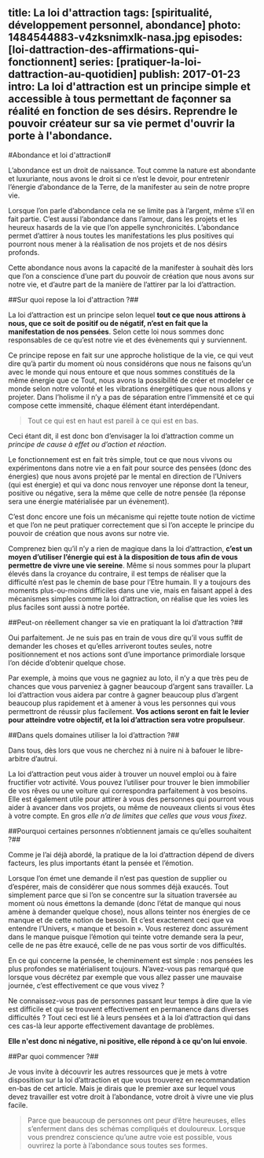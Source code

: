 title: La loi d'attraction
tags: [spiritualité, développement personnel, abondance]
photo: 1484544883-v4zksnimxlk-nasa.jpg
episodes: [loi-dattraction-des-affirmations-qui-fonctionnent]
series: [pratiquer-la-loi-dattraction-au-quotidien]
publish: 2017-01-23
intro: La loi d'attraction est un principe simple et accessible à tous permettant de façonner sa réalité en fonction de ses désirs. Reprendre le pouvoir créateur sur sa vie permet d'ouvrir la porte à l'abondance.
---
#Abondance et loi d'attraction#

L’abondance est un droit de naissance. Tout comme la nature est abondante et luxuriante, nous avons le droit si ce n’est le devoir, pour entretenir l’énergie d’abondance de la Terre, de la manifester au sein de notre propre vie.

Lorsque l’on parle d’abondance cela ne se limite pas à l’argent, même s’il en fait partie. C’est aussi l’abondance dans l’amour, dans les projets et les heureux hasards de la vie que l’on appelle synchronicités. L’abondance permet d’attirer à nous toutes les manifestations les plus positives qui pourront nous mener à la réalisation de nos projets et de nos désirs profonds.

Cette abondance nous avons la capacité de la manifester à souhait dès lors que l’on a conscience d’une part du pouvoir de création que nous avons sur notre vie, et d’autre part de la manière de l’attirer par la loi d’attraction.

##Sur quoi repose la loi d'attraction ?##

La loi d’attraction est un principe selon lequel **tout ce que nous attirons à nous, que ce soit de positif ou de négatif, n’est en fait que la manifestation de nos pensées**. Selon cette loi nous sommes donc responsables de ce qu’est notre vie et des évènements qui y surviennent.

Ce principe repose en fait sur une approche holistique de la vie, ce qui veut dire qu’à partir du moment où nous considérons que nous ne faisons qu’un avec le monde qui nous entoure et que nous sommes constitués de la même énergie que ce Tout, nous avons la possibilité de créer et modeler ce monde selon notre volonté et les vibrations énergétiques que nous allons y projeter. Dans l’holisme il n’y a pas de séparation entre l’immensité et ce qui compose cette immensité, chaque élément étant interdépendant.

>Tout ce qui est en haut est pareil à ce qui est en bas.

Ceci étant dit, il est donc bon d’envisager la loi d’attraction comme un *principe de cause à effet ou d’action et réaction*. 

Le fonctionnement est en fait très simple, tout ce que nous vivons ou expérimentons dans notre vie a en fait pour source des pensées (donc des énergies) que nous avons projeté par le mental en direction de l’Univers (qui est énergie) et qui va donc nous renvoyer une réponse dont la teneur, positive ou négative, sera la même que celle de notre pensée (la réponse sera une énergie matérialisée par un évènement). 

C’est donc encore une fois un mécanisme qui rejette toute notion de victime et que l’on ne peut pratiquer correctement que si l’on accepte le principe du pouvoir de création que nous avons sur notre vie.

Comprenez bien qu’il n’y a rien de magique dans la loi d’attraction, **c’est un moyen d’utiliser l’énergie qui est à la disposition de tous afin de vous permettre de vivre une vie sereine**. Même si nous sommes pour la plupart élevés dans la croyance du contraire, il est temps de réaliser que la difficulté n’est pas le chemin de base pour l’Etre humain. Il y a toujours des moments plus-ou-moins difficiles dans une vie, mais en faisant appel à des mécanismes simples comme la loi d’attraction, on réalise que les voies les plus faciles sont aussi à notre portée.

##Peut-on réellement changer sa vie en pratiquant la loi d’attraction ?##

Oui parfaitement. Je ne suis pas en train de vous dire qu’il vous suffit de demander les choses et qu’elles arriveront toutes seules, notre positionnement et nos actions sont d’une importance primordiale lorsque l’on décide d’obtenir quelque chose. 

Par exemple, à moins que vous ne gagniez au loto, il n’y a que très peu de chances que vous parveniez à gagner beaucoup d’argent sans travailler. La loi d’attraction vous aidera par contre à gagner beaucoup plus d’argent beaucoup plus rapidement et à amener à vous les personnes qui vous permettront de réussir plus facilement. **Vos actions seront en fait le levier pour atteindre votre objectif, et la loi d’attraction sera votre propulseur**.

##Dans quels domaines utiliser la loi d’attraction ?##

Dans tous, dès lors que vous ne cherchez ni à nuire ni à bafouer le libre-arbitre d’autrui.

La loi d’attraction peut vous aider à trouver un nouvel emploi ou à faire fructifier votr activité. Vous pouvez l’utiliser pour trouver le bien immobilier de vos rêves ou une voiture qui correspondra parfaitement à vos besoins. Elle est également utile pour attirer à vous des personnes qui pourront vous aider à avancer dans vos projets, ou même de nouveaux clients si vous êtes à votre compte. En gros *elle n’a de limites que celles que vous vous fixez*.

##Pourquoi certaines personnes n’obtiennent jamais ce qu’elles souhaitent ?##

Comme je l’ai déjà abordé, la pratique de la loi d’attraction dépend de divers facteurs, les plus importants étant la pensée et l’émotion.

Lorsque l’on émet une demande il n’est pas question de supplier ou d’espérer, mais de considérer que nous sommes déjà exaucés. Tout simplement parce que si l’on se concentre sur la situation traversée au moment où nous émettons la demande (donc l’état de manque qui nous amène à demander quelque chose), nous allons teinter nos énergies de ce manque et de cette notion de besoin. Et c’est exactement ceci que va entendre l’Univers, « manque et besoin ». Vous resterez donc assurément dans le manque puisque l’émotion qui teinte votre demande sera la peur, celle de ne pas être exaucé, celle de ne pas vous sortir de vos difficultés.

En ce qui concerne la pensée, le cheminement est simple : nos pensées les plus profondes se matérialisent toujours. N’avez-vous pas remarqué que lorsque vous décrétez par exemple que vous allez passer une mauvaise journée, c’est effectivement ce que vous vivez ?

Ne connaissez-vous pas de personnes passant leur temps à dire que la vie est difficile et qui se trouvent effectivement en permanence dans diverses difficultés ? Tout ceci est lié à leurs pensées et à la loi d’attraction qui dans ces cas-là leur apporte effectivement davantage de problèmes.

**Elle n'est donc ni négative, ni positive, elle répond à ce qu'on lui envoie**.

##Par quoi commencer ?##

Je vous invite à découvrir les autres ressources que je mets à votre disposition sur la loi d’attraction et que vous trouverez en recommandation en-bas de cet article. Mais je dirais que le premier axe sur lequel vous devez travailler est votre droit à l’abondance, votre droit à vivre une vie plus facile.

>Parce que beaucoup de personnes ont peur d’être heureuses, elles s’enferment dans des schémas compliqués et douloureux. Lorsque vous prendrez conscience qu’une autre voie est possible, vous ouvrirez la porte à l’abondance sous toutes ses formes.
